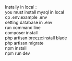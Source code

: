 Instally in local : <br>
you must install mysql in local <br>
cp .env.example .env <br>
setting database in .env <br>
run command line <br>
composer install <br>
php artisan breeze:install blade <br>
php artisan migrate <br>
npm install <br>
npm run dev <br>